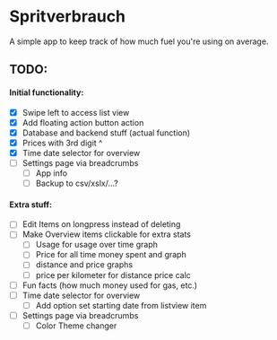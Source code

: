 #  Spritverbrauch

A simple app to keep track of how much fuel you're using on average.


## TODO:

#### Initial functionality:
- [x] Swipe left to access list view
- [x] Add floating action button action
- [x] Database and backend stuff (actual function)
- [x] Prices with 3rd digit ^
- [x] Time date selector for overview
- [ ] Settings page via breadcrumbs
    - [ ] App info
    - [ ] Backup to csv/xslx/...?

#### Extra stuff:
- [ ] Edit Items on longpress instead of deleting
- [ ] Make Overview items clickable for extra stats
    - [ ] Usage for usage over time graph
    - [ ] Price for all time money spent and graph
    - [ ] distance and price graphs
    - [ ] price per kilometer for distance price calc
- [ ] Fun facts (how much money used for gas, etc.)
- [ ] Time date selector for overview
    - [ ] Add option set starting date from listview item
- [ ] Settings page via breadcrumbs
    - [ ] Color Theme changer